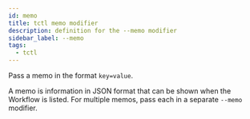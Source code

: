 ```yaml
---
id: memo
title: tctl memo modifier
description: definition for the --memo modifier
sidebar_label: --memo
tags:
  - tctl
---
```


Pass a memo in the format `key=value`.

A memo is information in JSON format that can be shown when the Workflow is listed.
For multiple memos, pass each in a separate `--memo` modifier.
